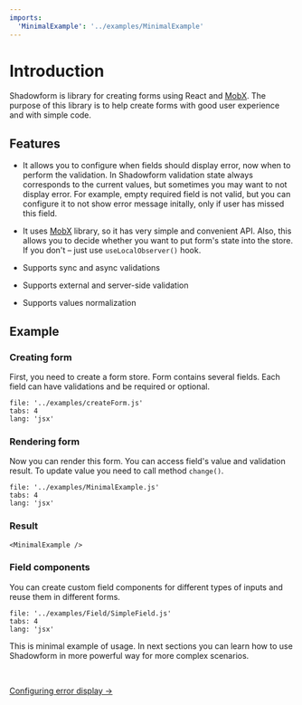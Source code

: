 ```yaml
---
imports:
  'MinimalExample': '../examples/MinimalExample'
---
```


# Introduction

Shadowform is library for creating forms using React and 
[MobX](https://mobx.js.org/README.html).
The purpose of this library is to help create forms with good user experience and
with simple code.

## Features

- It allows you to configure when fields should display error, 
  now when to perform the validation.
  In Shadowform validation state always corresponds to the current values,
  but sometimes you may want to not display error.
  For example, empty required field is not valid, but you can configure it to 
  not show error message initally, only if user has missed this field.

- It uses [MobX](https://mobx.js.org/README.html) library, so it has very simple
  and convenient API.
  Also, this allows you to decide whether you want to put form's state into the store. 
  If you don't &ndash; just use `useLocalObserver()` hook.

- Supports sync and async validations

- Supports external and server-side validation

- Supports values normalization

## Example

### Creating form

First, you need to create a form store.
Form contains several fields.
Each field can have validations and be required or optional.

```@source
file: '../examples/createForm.js'
tabs: 4
lang: 'jsx'
```

### Rendering form

Now you can render this form.
You can access field's value and validation result.
To update value you need to call method `change()`.

```@source
file: '../examples/MinimalExample.js'
tabs: 4
lang: 'jsx'
```

### Result

```@render
<MinimalExample />
```

### Field components

You can create custom field components for different types of inputs
and reuse them in different forms.

```@source
file: '../examples/Field/SimpleField.js'
tabs: 4
lang: 'jsx'
```

This is minimal example of usage. In next sections you can learn how to
use Shadowform in more powerful way for more complex scenarios.

<br>

[Configuring error display →](/guides/configuring-error-display)

